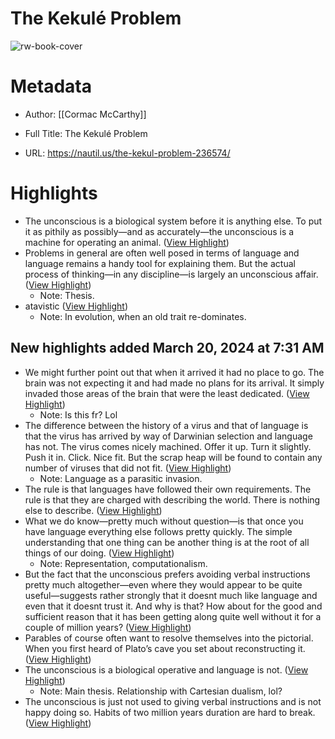 # The Kekulé Problem

![rw-book-cover](https://assets.nautil.us/12150_8a66cd1b3045b820efd42dbf18eb28e1.jpg)

# Metadata
- Author: [[Cormac McCarthy]]
- Full Title: The Kekulé Problem

- URL: https://nautil.us/the-kekul-problem-236574/

# Highlights
- The unconscious is a biological system before it is anything else. To put it as pithily as possibly—and as accurately—the unconscious is a machine for operating an animal. ([View Highlight](https://read.readwise.io/read/01hs5v709c860qtg9f4bztkyrd))
- Problems in general are often well posed in terms of language and language remains a handy tool for explaining them. But the actual process of thinking—in any discipline—is largely an unconscious affair. ([View Highlight](https://read.readwise.io/read/01hs5vahyp978asw982hyvgsh0))
    - Note: Thesis.
- atavistic ([View Highlight](https://read.readwise.io/read/01hs6xgsrn5c62fwvn4fyd5vw1))
    - Note: In evolution, when an old trait re-dominates.
## New highlights added March 20, 2024 at 7:31 AM
- We might further point out that when it arrived it had no place to go. The brain was not expecting it and had made no plans for its arrival. It simply invaded those areas of the brain that were the least dedicated. ([View Highlight](https://read.readwise.io/read/01hsbvgr299ck71k4qng6kh7rt))
    - Note: Is this fr? Lol
- The difference between the history of a virus and that of language is that the virus has arrived by way of Darwinian selection and language has not. The virus comes nicely machined. Offer it up. Turn it slightly. Push it in. Click. Nice fit. But the scrap heap will be found to contain any number of viruses that did not fit. ([View Highlight](https://read.readwise.io/read/01hsbvg1gk0e8rda4km0266zrx))
    - Note: Language as a parasitic invasion.
- The rule is that languages have followed their own requirements. The rule is that they are charged with describing the world. There is nothing else to describe. ([View Highlight](https://read.readwise.io/read/01hsbvvr1f9ng2s26d86h6es08))
- What we do know—pretty much without question—is that once you have language everything else follows pretty quickly. The simple understanding that one thing can be another thing is at the root of all things of our doing. ([View Highlight](https://read.readwise.io/read/01hsbvxht64nhm26d9630pfgs1))
    - Note: Representation, computationalism.
- But the fact that the unconscious prefers avoiding verbal instructions pretty much altogether—even where they would appear to be quite useful—suggests rather strongly that it doesnt much like language and even that it doesnt trust it. And why is that? How about for the good and sufficient reason that it has been getting along quite well without it for a couple of million years? ([View Highlight](https://read.readwise.io/read/01hsbw0s25zyasc8w62nz6yend))
- Parables of course often want to resolve themselves into the pictorial. When you first heard of Plato’s cave you set about reconstructing it. ([View Highlight](https://read.readwise.io/read/01hsbw1sc3ddqhyf4vjmxpp2dn))
- The unconscious is a biological operative and language is not. ([View Highlight](https://read.readwise.io/read/01hsbw27jr8fa0zbjv2qrk1wdq))
    - Note: Main thesis. Relationship with Cartesian dualism, lol?
- The unconscious is just not used to giving verbal instructions and is not happy doing so. Habits of two million years duration are hard to break. ([View Highlight](https://read.readwise.io/read/01hsc1kvh41t4987p4wh3xn0ka))
